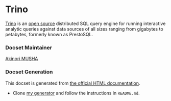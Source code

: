 Trino
=====

[Trino](https://trino.io/) is an [open source](https://github.com/trinodb/trino) distributed SQL query engine for running interactive analytic queries against data sources of all sizes ranging from gigabytes to petabytes, formerly known as PrestoSQL.

### Docset Maintainer

[Akinori MUSHA](https://github.com/knu)

### Docset Generation

This docset is generated from [the official HTML documentation](https://trino.io/docs/current/).

- Clone [my generator](https://github.com/knu/docset-trino) and follow the instructions in `README.md`.
